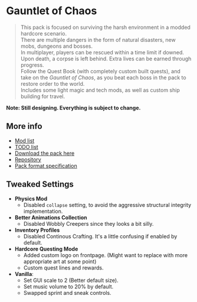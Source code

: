 # Gauntlet of Chaos
> This pack is focused on surviving the harsh environment in a modded hardcore scenario.  
There are multiple dangers in the form of natural disasters, new mobs, dungeons and bosses.  
In multiplayer, players can be rescued within a time limit if downed. Upon death, a corpse is left behind. Extra lives can be earned through progress.  
Follow the Quest Book (with completely custom built quests), and take on the *Gauntlet of Chaos*, as you beat each boss in the pack to restore order to the world.  
Includes some light magic and tech mods, as well as custom ship building for travel.

**Note: Still designing. Everything is subject to change.**

## More info
* [Mod list](MODS.md)
* [TODO list](TODO.md)
* [Download the pack here](https://github.com/MaverickMartyn/Gauntlet-of-Chaos/releases/)
* [Repository](https://github.com/MaverickMartyn/Gauntlet-of-Chaos/)
* [Pack format specification](https://github.com/packwiz/packwiz-spec)

## Tweaked Settings
* **Physics Mod**
    * Disabled `collapse` setting, to avoid the aggressive structural integrity implementation.
* **Better Animations Collection**
    * Disabled Wobbly Creepers since they looks a bit silly.
* **Inventory Profiles**
    * Disabled Continous Crafting. It's a little confusing if enabled by default.
* **Hardcore Questing Mode**
    * Added custom logo on frontpage. (Might want to replace with more appropriate art at some point)
    * Custom quest lines and rewards.
* **Vanilla**:
    * Set GUI scale to 2 (Better default size).
    * Set music volume to 20% by default.
    * Swapped sprint and sneak controls.